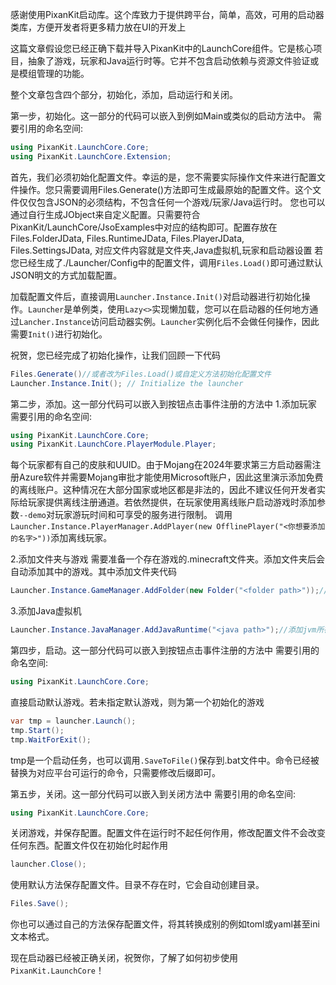 感谢使用PixanKit启动库。这个库致力于提供跨平台，简单，高效，可用的启动器类库，方便开发者将更多精力放在UI的开发上

这篇文章假设您已经正确下载并导入PixanKit中的LaunchCore组件。它是核心项目，抽象了游戏，玩家和Java运行时等。它并不包含启动依赖与资源文件验证或是模组管理的功能。

整个文章包含四个部分，初始化，添加，启动运行和关闭。

第一步，初始化。这一部分的代码可以嵌入到例如Main或类似的启动方法中。
需要引用的命名空间:
```csharp
using PixanKit.LaunchCore.Core;
using PixanKit.LaunchCore.Extension;
```
首先，我们必须初始化配置文件。幸运的是，您不需要实际操作文件来进行配置文件操作。您只需要调用Files.Generate()方法即可生成最原始的配置文件。这个文件仅仅包含JSON的必须结构，不包含任何一个游戏/玩家/Java运行时。
您也可以通过自行生成JObject来自定义配置。只需要符合PixanKit/LaunchCore/JsoExamples中对应的结构即可。配置存放在Files.FolderJData, Files.RuntimeJData, Files.PlayerJData, Files.SettingsJData, 对应文件内容就是文件夹,Java虚拟机,玩家和启动器设置
若您已经生成了./Launcher/Config中的配置文件，调用`Files.Load()`即可通过默认JSON明文的方式加载配置。

加载配置文件后，直接调用`Launcher.Instance.Init()`对启动器进行初始化操作。`Launcher`是单例类，使用`Lazy<>`实现懒加载，您可以在启动器的任何地方通过`Lancher.Instance`访问启动器实例。`Launcher`实例化后不会做任何操作，因此需要`Init()`进行初始化。

祝贺，您已经完成了初始化操作，让我们回顾一下代码
```csharp
Files.Generate()//或者改为Files.Load()或自定义方法初始化配置文件
Launcher.Instance.Init(); // Initialize the launcher
```

第二步，添加。这一部分代码可以嵌入到按钮点击事件注册的方法中
1.添加玩家
需要引用的命名空间:
```csharp
using PixanKit.LaunchCore.Core;
using PixanKit.LaunchCore.PlayerModule.Player;
```
每个玩家都有自己的皮肤和UUID。由于Mojang在2024年要求第三方启动器需注册Azure软件并需要Mojang审批才能使用Microsoft账户，因此这里演示添加免费的离线账户。这种情况在大部分国家或地区都是非法的，因此不建议任何开发者实际给玩家提供离线注册通道。若依然提供，在玩家使用离线账户启动游戏时添加参数`--demo`对玩家游玩时间和可享受的服务进行限制。
调用`Launcher.Instance.PlayerManager.AddPlayer(new OfflinePlayer("<你想要添加的名字>"))`添加离线玩家。

2.添加文件夹与游戏
需要准备一个存在游戏的.minecraft文件夹。添加文件夹后会自动添加其中的游戏。其中添加文件夹代码
```csharp
Launcher.Instance.GameManager.AddFolder(new Folder("<folder path>"));//添加文件夹，需要以.minecraft结尾
```

3.添加Java虚拟机
```csharp
Launcher.Instance.JavaManager.AddJavaRuntime("<java path>");//添加jvm所在目录，需要/bin前一级目录
```

第四步，启动。这一部分代码可以嵌入到按钮点击事件注册的方法中
需要引用的命名空间:
```csharp
using PixanKit.LaunchCore.Core;
```
直接启动默认游戏。若未指定默认游戏，则为第一个初始化的游戏
```csharp
var tmp = launcher.Launch();
tmp.Start();
tmp.WaitForExit();
```
tmp是一个启动任务，也可以调用`.SaveToFile()`保存到.bat文件中。命令已经被替换为对应平台可运行的命令，只需要修改后缀即可。

第五步，关闭。这一部分代码可以嵌入到关闭方法中
需要引用的命名空间:
```csharp
using PixanKit.LaunchCore.Core;
```
关闭游戏，并保存配置。配置文件在运行时不起任何作用，修改配置文件不会改变任何东西。配置文件仅在初始化时起作用
```csharp
launcher.Close();
```
使用默认方法保存配置文件。目录不存在时，它会自动创建目录。
```csharp
Files.Save();
```
你也可以通过自己的方法保存配置文件，将其转换成别的例如toml或yaml甚至ini文本格式。

现在启动器已经被正确关闭，祝贺你，了解了如何初步使用`PixanKit.LaunchCore`！